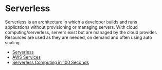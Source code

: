 # Serverless

Serverless is an architecture in which a developer builds and runs applications without provisioning or managing servers. With cloud computing/serverless, servers exist but are managed by the cloud provider. Resources are used as they are needed, on demand and often using auto scaling.

- [Serverless](https://www.ibm.com/cloud/learn/serverless)
- [AWS Services](https://aws.amazon.com/serverless/)
- [Serverless Computing in 100 Seconds](https://www.youtube.com/watch?v=W_VV2Fx32_Y&ab_channel=Fireship)
